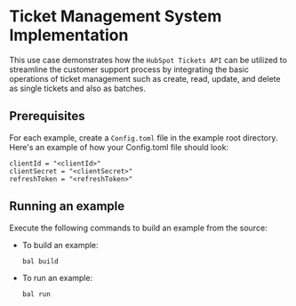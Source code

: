# Ticket Management System Implementation

This use case demonstrates how the `HubSpot Tickets API`  can be utilized to streamline the customer support process by integrating the basic operations of ticket management such as create, read, update, and delete as single tickets and also as batches.

## Prerequisites

For each example, create a `Config.toml` file in the example root directory. Here's an example of how your Config.toml file should look:
```
clientId = "<clientId>"
clientSecret = "<clientSecret>"
refreshToken = "<refreshToken>"
```

## Running an example

Execute the following commands to build an example from the source:

* To build an example:

    ```bash
    bal build
    ```

* To run an example:

    ```bash
    bal run
    ```
